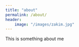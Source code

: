 ```yaml
---
title: "about"
permalink: /about/
header:
    image: "/images/zakim.jpg"
---
```


This is something about me